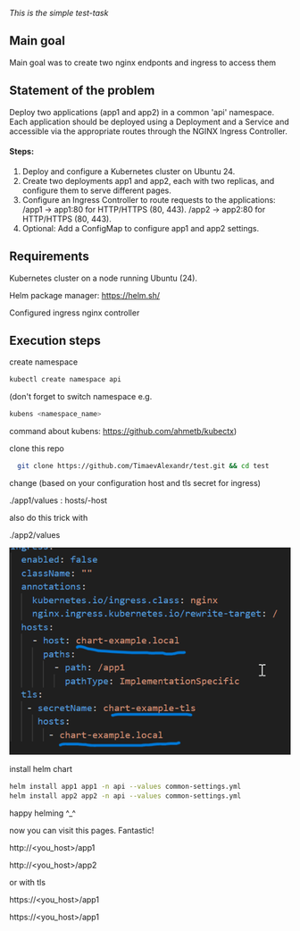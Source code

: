 *This is the simple test-task*

## Main goal

Main goal was to create two nginx endponts and ingress to access them

## Statement of the problem

Deploy two applications (app1 and app2) in a common 'api' namespace. Each application should be deployed using a Deployment and a Service and accessible via the appropriate routes through the NGINX Ingress Controller.

#### Steps:

1. Deploy and configure a Kubernetes cluster on Ubuntu 24.
2. Create two deployments app1 and app2, each with two replicas, and configure them to serve different pages.
3. Configure an Ingress Controller to route requests to the applications:
   /app1 -> app1:80 for HTTP/HTTPS (80, 443).
   /app2 -> app2:80 for HTTP/HTTPS (80, 443).
4. Optional:
   Add a ConfigMap to configure app1 and app2 settings.

## Requirements

Kubernetes cluster on a node running Ubuntu (24).

Helm package manager: https://helm.sh/

Configured ingress nginx controller

## Execution steps

create namespace

```bash
kubectl create namespace api
```

(don't forget to switch namespace e.g.

```bash
kubens <namespace_name>
```

command about kubens: https://github.com/ahmetb/kubectx)

clone this repo

```bash
  git clone https://github.com/TimaevAlexandr/test.git && cd test
```

change (based on your configuration host and tls secret for ingress)

./app1/values : hosts/-host

also do this trick with

 ./app2/values

![1728214211266](image/README/1728214211266.png)

install helm chart

```bash
helm install app1 app1 -n api --values common-settings.yml
helm install app2 app2 -n api --values common-settings.yml
```

happy helming ^_^

now you can visit this pages. Fantastic!

http://<you_host>/app1

http://<you_host>/app2

or with tls

https://<you_host>/app1

https://<you_host>/app1
